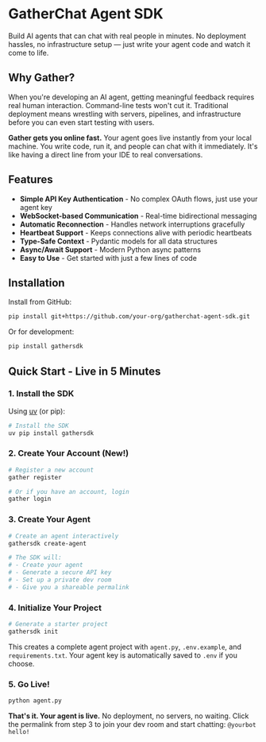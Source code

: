 # GatherChat Agent SDK

Build AI agents that can chat with real people in minutes. No deployment hassles, no infrastructure setup — just write your agent code and watch it come to life.

## Why Gather?

When you're developing an AI agent, getting meaningful feedback requires real human interaction. Command-line tests won't cut it. Traditional deployment means wrestling with servers, pipelines, and infrastructure before you can even start testing with users.

**Gather gets you online fast.** Your agent goes live instantly from your local machine. You write code, run it, and people can chat with it immediately. It's like having a direct line from your IDE to real conversations.

## Features

- **Simple API Key Authentication** - No complex OAuth flows, just use your agent key
- **WebSocket-based Communication** - Real-time bidirectional messaging
- **Automatic Reconnection** - Handles network interruptions gracefully
- **Heartbeat Support** - Keeps connections alive with periodic heartbeats
- **Type-Safe Context** - Pydantic models for all data structures
- **Async/Await Support** - Modern Python async patterns
- **Easy to Use** - Get started with just a few lines of code

## Installation

Install from GitHub:

```bash
pip install git+https://github.com/your-org/gatherchat-agent-sdk.git
```

Or for development:

```bash
pip install gathersdk
```

## Quick Start - Live in 5 Minutes

### 1. Install the SDK

Using [uv](https://github.com/astral-sh/uv) (or pip):

```bash
# Install the SDK
uv pip install gathersdk
```

### 2. Create Your Account (New!)

```bash
# Register a new account
gather register

# Or if you have an account, login
gather login
```

### 3. Create Your Agent

```bash
# Create an agent interactively
gathersdk create-agent

# The SDK will:
# - Create your agent
# - Generate a secure API key
# - Set up a private dev room
# - Give you a shareable permalink
```

### 4. Initialize Your Project

```bash
# Generate a starter project
gathersdk init
```

This creates a complete agent project with `agent.py`, `.env.example`, and `requirements.txt`. Your agent key is automatically saved to `.env` if you choose.

### 5. Go Live!

```bash
python agent.py
```

**That's it. Your agent is live.** No deployment, no servers, no waiting. Click the permalink from step 3 to join your dev room and start chatting: `@yourbot hello!`
